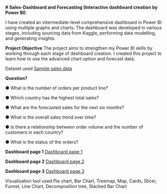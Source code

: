 **# Sales-Dashboard and Forecasting (Interactive dashboard creation by Power BI)**

I have created an intermediate-level comprehensive dashboard in Power BI using multiple graphs and charts. The dashboard was developed in various stages, including sourcing data from Kaggle, performing data modelling, and generating insights.

**Project Objective**
The project aims to strengthen my Power BI skills by working through each stage of dashboard creation. I created this project to learn how to use the advanced chart option and forecast data.

Dataset used
<a href ="https://github.com/abhishek3852/Sales-dashboard/blob/main/sales_data_sample.csv"> Sample sales data</a>

**Question?**

● What is the number of orders per product line?

● Which country has the highest total sales?

● What are the forecasted sales for the next six months?

● What is the overall sales trend over time?

● Is there a relationship between order volume and the number of customers in each country?

● What is the status of the orders?

**Dashboard page 1**
<a href ="https://github.com/abhishek3852/Sales-dashboard/blob/main/DASH-1.png"> Dashboard page 1 </a>

**Dashboard page 2**
<a href ="https://github.com/abhishek3852/Sales-dashboard/blob/main/DASH-2.png"> Dashboard page 2 </a>

**Dashboard page 3**
<a href ="https://github.com/abhishek3852/Sales-dashboard/blob/main/DASH-3.png"> Dashboard page 3 </a>

Visualisation tool used
Pie chart, Bar Chart, Treemap, Map, Cards, Slicer, Funnel, Line Chart, Decomposition tree, Stacked Bar Chart
